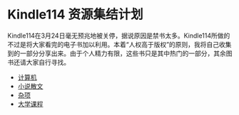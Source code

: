# Kindle114 资源集结计划

Kindle114在3月24日毫无预兆地被关停，据说原因是禁书太多。Kindle114所做的不过是将大家看完的电子书加以利用。本着“人权高于版权”的原则，我将自己收集到的一部分分享出来。由于个人精力有限，这些书只是其中热门的一部分，其余图书还请大家自行寻找。

+ [计算机](https://mega.nz/#F!qQUwUTKR!okYrzPOauVIaFj4GNSRZfA)
+ [小说散文](https://mega.nz/#F!jVsinZIT!1Oiz9bkHwNBABc7NU5sSAg)
+ [杂项](https://mega.nz/#F!nJ8GFJAQ!K5Nw2HF1cMXMGNbYQ7RggQ)
+ [大学课程](https://mega.nz/#F!WRF0XQyZ!LhcdRJPavBXvIkQ8lVkWoQ)
